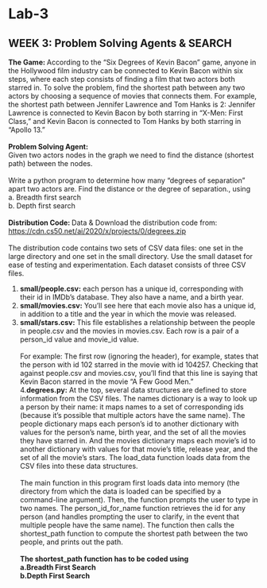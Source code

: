 # Lab-3
## WEEK 3: Problem Solving Agents & SEARCH
<strong>The Game: </strong>
According to the “Six Degrees of Kevin Bacon” game, anyone in the Hollywood film 
industry can be connected to Kevin Bacon within six steps, where each step consists of 
finding a film that two actors both starred in. To solve the problem, find the shortest path 
between any two actors by choosing a sequence of movies that connects them. For 
example, the shortest path between Jennifer Lawrence and Tom Hanks is 2: 
Jennifer Lawrence is connected to Kevin Bacon by both starring in “X-Men: First 
Class,” and Kevin Bacon is connected to Tom Hanks by both starring in “Apollo 13.”<br><br>
<strong>Problem Solving Agent:</strong><br>
Given two actors nodes in the graph we need to find the distance (shortest path) 
between the nodes.<br><br> 
Write a python program to determine how many “degrees of separation” apart two 
actors are. Find the distance or the degree of separation., using <br>
a. Breadth first search<br>
b. Depth first search<br><br>
<strong>Distribution Code: </strong>
Data & Download the distribution code from: 
https://cdn.cs50.net/ai/2020/x/projects/0/degrees.zip<br><br>
The distribution code contains two sets of CSV data files: one set in the large directory and 
one set in the small directory. Use the small dataset for ease of testing and 
experimentation. Each dataset consists of three CSV files.<br>
1. <strong>small/people.csv:</strong> each person has a unique id, corresponding with their id in 
IMDb’s database. They also have a name, and a birth year.<br>
2. <strong>small/movies.csv:</strong> You’ll see here that each movie also has a unique id, in addition 
to a title and the year in which the movie was released.<br>
3. <strong>small/stars.csv:</strong> This file establishes a relationship between the people in 
people.csv and the movies in movies.csv. Each row is a pair of a person_id value 
and movie_id value. <br><br>
For example: The first row (ignoring the header), for example, states that the person 
with id 102 starred in the movie with id 104257. Checking that against people.csv and 
movies.csv, you’ll find that this line is saying that Kevin Bacon starred in the movie “A 
Few Good Men.”<br>
4.<strong>degrees.py:</strong>
At the top, several data structures are defined to store information from the CSV 
files. The names dictionary is a way to look up a person by their name: it maps names 
to a set of corresponding ids (because it’s possible that multiple actors have the same 
name). The people dictionary maps each person’s id to another dictionary with values 
for the person’s name, birth year, and the set of all the movies they have starred in. 
And the movies dictionary maps each movie’s id to another dictionary with values for 
that movie’s title, release year, and the set of all the movie’s stars. The load_data 
function loads data from the CSV files into these data structures.<br><br>
The main function in this program first loads data into memory (the directory from 
which the data is loaded can be specified by a command-line argument). Then, the 
function prompts the user to type in two names. The person_id_for_name function 
retrieves the id for any person (and handles prompting the user to clarify, in the event 
that multiple people have the same name). The function then calls the shortest_path 
function to compute the shortest path between the two people, and prints out the 
path.<br><br>
<strong>The shortest_path function has to be coded using <br>
a.Breadth First Search<br>
b.Depth First Search</strong>
